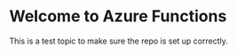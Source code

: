 <properties
	pageTitle="Welcome to Azure Functions"
	description="Learn more about using Azure Functions."
	services="functions"
	documentationCenter=""
	authors="ggailey777"
	manager="erikre"
	editor=""/>

<tags
	ms.service="functions"
	ms.workload="na"
	ms.tgt_pltfrm="na"
	ms.devlang="mutiple"
	ms.topic="hero-article"
	ms.date="03/07/2016"
	ms.author="glenga"/>

# Welcome to Azure Functions

This is a test topic to make sure the repo is set up correctly.
